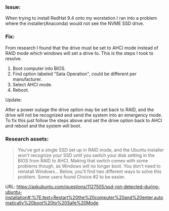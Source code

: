 ### Issue:
When trying to install RedHat 9.4 onto my worstation I ran into a problem where the installer(Anaconda) would not see the NVME SSD drive.

### Fix:
From research I found that the drive must be set to AHCI mode instead of RAID mode which windows will set a drive to.  This is the steps I took to resolve.

 1. Boot computer into BIOS.
 2. Find option labeled "Sata Operation", could be different per manufacturer.
 3. Select AHCI mode.
 4. Reboot.


Update:

After a power outage the drive option may be set back to RAID, and the drive will not be recognized and send the system into an emergency mode.  To fix this just follow the steps above and set the drive option back to AHCI and reboot and the system will boot.


### Research assets:

>You've got a single SSD set up in RAID mode, and the Ubuntu installer won't recognize your SSD until you switch your disk setting in the BIOS from RAID to AHCI.
>Making that switch comes with some problems though, as Windows will no longer boot.
>You don't need to reinstall Windows...
>Below, you'll find two different ways to solve this problem. Some users found Choice #2 to be easier.

URL: https://askubuntu.com/questions/1127505/ssd-not-detected-during-ubuntu-installation#:%7E:text=Restart%20the%20computer%20and%20enter,automatically%20boot%20to%20Safe%20Mode.
